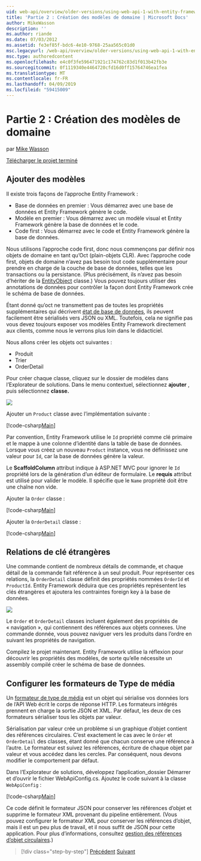 ```yaml
---
uid: web-api/overview/older-versions/using-web-api-1-with-entity-framework-5/using-web-api-with-entity-framework-part-2
title: 'Partie 2 : Création des modèles de domaine | Microsoft Docs'
author: MikeWasson
description: ''
ms.author: riande
ms.date: 07/03/2012
ms.assetid: fe3ef85f-bdc6-4e10-9768-25aa565c01d0
msc.legacyurl: /web-api/overview/older-versions/using-web-api-1-with-entity-framework-5/using-web-api-with-entity-framework-part-2
msc.type: authoredcontent
ms.openlocfilehash: e4c0f3fe596471921c174762c83d1f013b42fb3e
ms.sourcegitcommit: 0f1119340e4464720cfd16d0ff15764746ea1fea
ms.translationtype: MT
ms.contentlocale: fr-FR
ms.lasthandoff: 04/09/2019
ms.locfileid: "59415009"
---
```

# <a name="part-2-creating-the-domain-models"></a>Partie 2 : Création des modèles de domaine

par [Mike Wasson](https://github.com/MikeWasson)

[Télécharger le projet terminé](http://code.msdn.microsoft.com/ASP-NET-Web-API-with-afa30545)

## <a name="add-models"></a>Ajouter des modèles

Il existe trois façons de l’approche Entity Framework :

- Base de données en premier : Vous démarrez avec une base de données et Entity Framework génère le code.
- Modèle en premier : Vous démarrez avec un modèle visual et Entity Framework génère la base de données et le code.
- Code first : Vous démarrez avec le code et Entity Framework génère la base de données.

Nous utilisons l’approche code first, donc nous commençons par définir nos objets de domaine en tant qu’Oct (plain-objets CLR). Avec l’approche code first, objets de domaine n’avez pas besoin tout code supplémentaire pour prendre en charge de la couche de base de données, telles que les transactions ou la persistance. (Plus précisément, ils n’avez pas besoin d’hériter de la [EntityObject](https://msdn.microsoft.com/library/system.data.objects.dataclasses.entityobject.aspx) classe.) Vous pouvez toujours utiliser des annotations de données pour contrôler la façon dont Entity Framework crée le schéma de base de données.

Étant donné qu’oct ne transmettent pas de toutes les propriétés supplémentaires qui décrivent [état de base de données](https://msdn.microsoft.com/library/system.data.entitystate.aspx), ils peuvent facilement être sérialisés vers JSON ou XML. Toutefois, cela ne signifie pas vous devez toujours exposer vos modèles Entity Framework directement aux clients, comme nous le verrons plus loin dans le didacticiel.

Nous allons créer les objets oct suivantes :

- Produit
- Trier
- OrderDetail

Pour créer chaque classe, cliquez sur le dossier de modèles dans l’Explorateur de solutions. Dans le menu contextuel, sélectionnez **ajouter** , puis sélectionnez **classe.**

![](using-web-api-with-entity-framework-part-2/_static/image1.png)

Ajouter un `Product` classe avec l’implémentation suivante :

[!code-csharp[Main](using-web-api-with-entity-framework-part-2/samples/sample1.cs)]

Par convention, Entity Framework utilise le `Id` propriété comme clé primaire et le mappe à une colonne d’identité dans la table de base de données. Lorsque vous créez un nouveau `Product` instance, vous ne définissez une valeur pour `Id`, car la base de données génère la valeur.

Le **ScaffoldColumn** attribut indique à ASP.NET MVC pour ignorer le `Id` propriété lors de la génération d’un éditeur de formulaire. Le **requis** attribut est utilisé pour valider le modèle. Il spécifie que le `Name` propriété doit être une chaîne non vide.

Ajouter la `Order` classe :

[!code-csharp[Main](using-web-api-with-entity-framework-part-2/samples/sample2.cs)]

Ajouter la `OrderDetail` classe :

[!code-csharp[Main](using-web-api-with-entity-framework-part-2/samples/sample3.cs)]

## <a name="foreign-key-relations"></a>Relations de clé étrangères

Une commande contient de nombreux détails de commande, et chaque détail de la commande fait référence à un seul produit. Pour représenter ces relations, la `OrderDetail` classe définit des propriétés nommées `OrderId` et `ProductId`. Entity Framework déduira que ces propriétés représentent les clés étrangères et ajoutera les contraintes foreign key à la base de données.

![](using-web-api-with-entity-framework-part-2/_static/image2.png)

Le `Order` et `OrderDetail` classes incluent également des propriétés de « navigation », qui contiennent des références aux objets connexes. Une commande donnée, vous pouvez naviguer vers les produits dans l’ordre en suivant les propriétés de navigation.

Compilez le projet maintenant. Entity Framework utilise la réflexion pour découvrir les propriétés des modèles, de sorte qu’elle nécessite un assembly compilé créer le schéma de base de données.

## <a name="configure-the-media-type-formatters"></a>Configurer les formateurs de Type de média

Un [formateur de type de média](../../formats-and-model-binding/media-formatters.md) est un objet qui sérialise vos données lors de l’API Web écrit le corps de réponse HTTP. Les formateurs intégrés prennent en charge la sortie JSON et XML. Par défaut, les deux de ces formateurs sérialiser tous les objets par valeur.

Sérialisation par valeur crée un problème si un graphique d’objet contient des références circulaires. C’est exactement le cas avec le `Order` et `OrderDetail` des classes, étant donné que chacun conserve une référence à l’autre. Le formateur est suivez les références, écriture de chaque objet par valeur et vous accédez dans les cercles. Par conséquent, nous devons modifier le comportement par défaut.

Dans l’Explorateur de solutions, développez l’application\_dossier Démarrer et d’ouvrir le fichier WebApiConfig.cs. Ajoutez le code suivant à la classe `WebApiConfig` :

[!code-csharp[Main](using-web-api-with-entity-framework-part-2/samples/sample4.cs?highlight=11)]

Ce code définit le formateur JSON pour conserver les références d’objet et supprime le formateur XML provenant du pipeline entièrement. (Vous pouvez configurer le formateur XML pour conserver les références d’objet, mais il est un peu plus de travail, et il nous suffit de JSON pour cette application. Pour plus d’informations, consultez [gestion des références d’objet circulaires](../../formats-and-model-binding/json-and-xml-serialization.md#handling_circular_object_references).)

> [!div class="step-by-step"]
> [Précédent](using-web-api-with-entity-framework-part-1.md)
> [Suivant](using-web-api-with-entity-framework-part-3.md)
